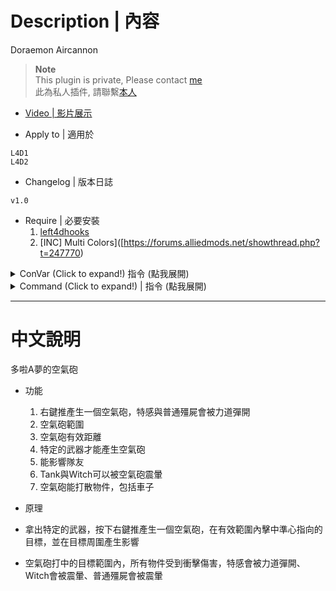 # Description | 內容
Doraemon Aircannon

> __Note__ <br/>
This plugin is private, Please contact [me](https://github.com/fbef0102/Game-Private_Plugin#私人插件列表-private-plugins-list)<br/>
此為私人插件, 請聯繫[本人](https://github.com/fbef0102/Game-Private_Plugin#私人插件列表-private-plugins-list)

* [Video | 影片展示](https://youtu.be/ZlIMpdFPD5I)

* Apply to | 適用於
```
L4D1
L4D2
```

* Changelog | 版本日誌
```
v1.0
```

* Require | 必要安裝
	1. [left4dhooks](https://forums.alliedmods.net/showthread.php?t=321696)
	2. [INC] Multi Colors]([https://forums.alliedmods.net/showthread.php?t=247770)

<details>
<summary>ConVar (Click to expand!) 指令 (點我展開)</summary>

* cfg/sourcemod/l4d_gun_blastpushback.cfg
	```php
    // 0=Plugin off, 1=Plugin on.
    l4d_gun_blastpushback_allow "1"

    // Changes how message displays. (0: Disable, 1:In chat, 2: In Hint Box, 3: In center text)
    l4d_gun_blastpushback_announce_type "2"

    // How much damage the Doraemon Aircannon does when fired.
    l4d_gun_blastpushback_damage "30"

    // How much damage the Doraemon Aircannon does when fired. (friendly fire)
    l4d_gun_blastpushback_damage_ff "1"

    // Doraemon Aircannon steam particle effect time. (0=Disable)
    l4d_gun_blastpushback_effect_time "0.5"

    // Turn on the plugin in these game modes, separate by commas (no spaces). (Empty = all).
    l4d_gun_blastpushback_modes ""

    // Turn off the plugin in these game modes, separate by commas (no spaces). (Empty = none).
    l4d_gun_blastpushback_modes_off ""

    // Turn on the plugin in these game modes. 0=All, 1=Coop, 2=Survival, 4=Versus, 8=Scavenge. Add numbers together.
    l4d_gun_blastpushback_modes_tog "0"

    // When hit by the Doraemon Aircannon, push players/infected by this much force.
    l4d_gun_blastpushback_push "400"

    // How long after using the Doraemon Aircannon before it can be used again.
    l4d_gun_blastpushback_push_time "2.0"

    // Doraemon Aircannon explosion radius override.
    l4d_gun_blastpushback_radius "150"

    // How far the Doraemon Aircannon can affect entities.
    l4d_gun_blastpushback_range "800"

    // If 1, Doraemon Aircannon can affect survivors.
    l4d_gun_blastpushback_survivor "1"

    // (L4D2) Empty string to allow all. Allow these weapon IDs being used in this plugin, separate by commas (no spaces). See plugin source code for more details.
    l4d_gun_blastpushback_weapon "14,21,32,33"

    // (L4D1) Empty string to allow all. Allow these weapon IDs being used in this plugin, separate by commas (no spaces). See plugin source code for more details.
    l4d_gun_blastpushback_weapon "6,12,13"
	```
</details>

<details>
<summary>Command (Click to expand!) | 指令 (點我展開)</summary>
None
</details>

- - - -
# 中文說明
多啦A夢的空氣砲

* 功能
    1. 右鍵推產生一個空氣砲，特感與普通殭屍會被力道彈開
    2. 空氣砲範圍
    3. 空氣砲有效距離
    3. 特定的武器才能產生空氣砲
    4. 能影響隊友
    5. Tank與Witch可以被空氣砲震暈
    6. 空氣砲能打散物件，包括車子

* 原理
* 拿出特定的武器，按下右鍵推產生一個空氣砲，在有效範圍內擊中準心指向的目標，並在目標周圍產生影響
* 空氣砲打中的目標範圍內，所有物件受到衝擊傷害，特感會被力道彈開、Witch會被震暈、普通殭屍會被震暈